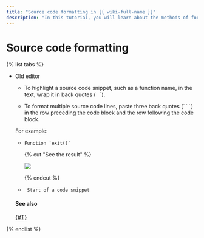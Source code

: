 ```yaml
---
title: "Source code formatting in {{ wiki-full-name }}"
description: "In this tutorial, you will learn about the methods of formatting a source code snippet in your text."
---
```


# Source code formatting

{% list tabs %}

- Old editor

   * To highlight a source code snippet, such as a function name, in the text, wrap it in back quotes (` ` `).

   * To format multiple source code lines, paste three back quotes (` ``` `) in the row preceding the code block and the row following the code block.

   For example:

   * ```
     Function `exit()`
     ```

      {% cut "See the result" %}

      ![](../../_assets/wiki/code-line.png)

      {% endcut %}

   * ```
      Start of a code snippet
      ```
      <?
      phpinfo();
      $s = "Hello, World!\n";
      print $s;
      ```
      End of the code snippet
     ```

      {% cut "See the result" %}

      ![](../../_assets/wiki/listing-nomark.png)

      {% endcut %}

   #### See also

   [{#T}](highlight.md)

{% endlist %}
